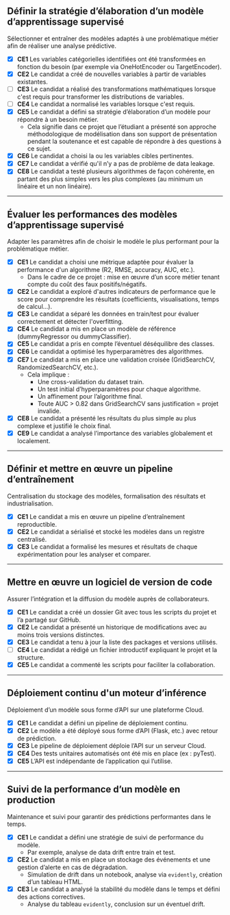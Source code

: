 ## Définir la stratégie d’élaboration d’un modèle d’apprentissage supervisé

Sélectionner et entraîner des modèles adaptés à une problématique métier afin de réaliser une analyse prédictive.

- [X] **CE1** Les variables catégorielles identifiées ont été transformées en fonction du besoin (par exemple via OneHotEncoder ou TargetEncoder).  
- [X] **CE2** Le candidat a créé de nouvelles variables à partir de variables existantes.  
- [ ] **CE3** Le candidat a réalisé des transformations mathématiques lorsque c'est requis pour transformer les distributions de variables.  
- [ ] **CE4** Le candidat a normalisé les variables lorsque c'est requis.  
- [X] **CE5** Le candidat a défini sa stratégie d’élaboration d’un modèle pour répondre à un besoin métier.  
    - Cela signifie dans ce projet que l’étudiant a présenté son approche méthodologique de modélisation dans son support de présentation pendant la soutenance et est capable de répondre à des questions à ce sujet.  
- [X] **CE6** Le candidat a choisi la ou les variables cibles pertinentes.  
- [X] **CE7** Le candidat a vérifié qu'il n’y a pas de problème de data leakage.  
- [X] **CE8** Le candidat a testé plusieurs algorithmes de façon cohérente, en partant des plus simples vers les plus complexes (au minimum un linéaire et un non linéaire).  

---

## Évaluer les performances des modèles d’apprentissage supervisé

Adapter les paramètres afin de choisir le modèle le plus performant pour la problématique métier.

- [X] **CE1** Le candidat a choisi une métrique adaptée pour évaluer la performance d'un algorithme (R2, RMSE, accuracy, AUC, etc.).  
    - Dans le cadre de ce projet : mise en œuvre d’un score métier tenant compte du coût des faux positifs/négatifs.  
- [X] **CE2** Le candidat a exploré d'autres indicateurs de performance que le score pour comprendre les résultats (coefficients, visualisations, temps de calcul...).  
- [X] **CE3** Le candidat a séparé les données en train/test pour évaluer correctement et détecter l'overfitting.  
- [X] **CE4** Le candidat a mis en place un modèle de référence (dummyRegressor ou dummyClassifier).  
- [X] **CE5** Le candidat a pris en compte l’éventuel déséquilibre des classes.  
- [X] **CE6** Le candidat a optimisé les hyperparamètres des algorithmes.  
- [X] **CE7** Le candidat a mis en place une validation croisée (GridSearchCV, RandomizedSearchCV, etc.).  
    - Cela implique :  
        - Une cross-validation du dataset train.  
        - Un test initial d’hyperparamètres pour chaque algorithme.  
        - Un affinement pour l’algorithme final.  
        - Toute AUC > 0.82 dans GridSearchCV sans justification = projet invalide.  
- [X] **CE8** Le candidat a présenté les résultats du plus simple au plus complexe et justifié le choix final.  
- [X] **CE9** Le candidat a analysé l’importance des variables globalement et localement.

---

## Définir et mettre en œuvre un pipeline d’entraînement

Centralisation du stockage des modèles, formalisation des résultats et industrialisation.

- [X] **CE1** Le candidat a mis en œuvre un pipeline d’entraînement reproductible.  
- [X] **CE2** Le candidat a sérialisé et stocké les modèles dans un registre centralisé.  
- [X] **CE3** Le candidat a formalisé les mesures et résultats de chaque expérimentation pour les analyser et comparer.

---

## Mettre en œuvre un logiciel de version de code

Assurer l’intégration et la diffusion du modèle auprès de collaborateurs.

- [X] **CE1** Le candidat a créé un dossier Git avec tous les scripts du projet et l’a partagé sur GitHub.  
- [X] **CE2** Le candidat a présenté un historique de modifications avec au moins trois versions distinctes.  
- [X] **CE3** Le candidat a tenu à jour la liste des packages et versions utilisés.  
- [ ] **CE4** Le candidat a rédigé un fichier introductif expliquant le projet et la structure.  
- [X] **CE5** Le candidat a commenté les scripts pour faciliter la collaboration.

---

## Déploiement continu d'un moteur d’inférence

Déploiement d’un modèle sous forme d’API sur une plateforme Cloud.

- [X] **CE1** Le candidat a défini un pipeline de déploiement continu.  
- [X] **CE2** Le modèle a été déployé sous forme d’API (Flask, etc.) avec retour de prédiction.  
- [X] **CE3** Le pipeline de déploiement déploie l’API sur un serveur Cloud.  
- [X] **CE4** Des tests unitaires automatisés ont été mis en place (ex : pyTest).  
- [X] **CE5** L’API est indépendante de l’application qui l’utilise.

---

## Suivi de la performance d’un modèle en production

Maintenance et suivi pour garantir des prédictions performantes dans le temps.

- [X] **CE1** Le candidat a défini une stratégie de suivi de performance du modèle.  
    - Par exemple, analyse de data drift entre train et test.  
- [X] **CE2** Le candidat a mis en place un stockage des événements et une gestion d’alerte en cas de dégradation.  
    - Simulation de drift dans un notebook, analyse via `evidently`, création d’un tableau HTML.  
- [X] **CE3** Le candidat a analysé la stabilité du modèle dans le temps et défini des actions correctives.  
    - Analyse du tableau `evidently`, conclusion sur un éventuel drift.

